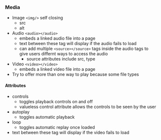 ### Media
- Image `<img/>` self closing
    - src
    - alt
- Audio `<audio></audio>`
    - embeds a linked audio file into a page
    - text between these tag will display if the audio fails to load
    - can add multiple `<source></source>` tags inside the audio tags to give users differnt ways to access the audio
        - source attributes include src, type
- Video `<video></video>`
    - embeds a linked video file into a page
- Try to offer more than one way to play because some file types

#### Attributes
- controls
    - toggles playback controls on and off
    - valueless control attribute allows the controls to be seen by the user
- autoplay
    - toggles automatic playback
- loop
    - toggles automatic replay once loaded
- text between these tag will display if the video fails to load